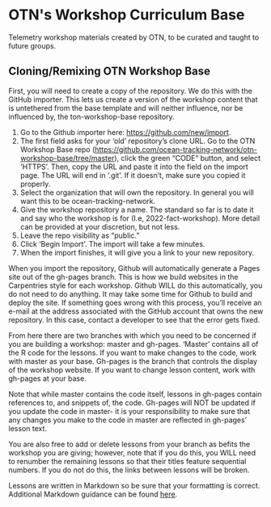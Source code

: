 # OTN's Workshop Curriculum Base
Telemetry workshop materials created by OTN, to be curated and taught to future groups.

## Cloning/Remixing OTN Workshop Base

First, you will need to create a copy of the repository. We do this with the GitHub importer. This lets us create a version of the workshop content that is untethered from the base template and will neither 
influence, nor be influenced by, the ton-workshop-base repository. 

1. Go to the Github importer here: https://github.com/new/import.
2. The first field asks for your ‘old’ repository’s clone URL. Go to the OTN Workshop Base repo (https://github.com/ocean-tracking-network/otn-workshop-base/tree/master), click the green “CODE” button, and 
select ‘HTTPS’. Then, copy the URL and paste it into the field on the import page. The URL will end in ‘.git’. If it doesn’t, make sure you copied it properly. 
3. Select the organization that will own the repository. In general you will want this to be ocean-tracking-network. 
4. Give the workshop repository a name. The standard so far is to date it and say who the workshop is for (I.e, 2022-fact-workshop). More detail can be provided at your discretion, but not less. 
5. Leave the repo visibility as “public.” 
6. Click ‘Begin Import’. The import will take a few minutes. 
7. When the import finishes, it will give you a link to your new repository. 

When you import the repository, Github will automatically generate a Pages site out of the gh-pages branch. This is how we build websites in the Carpentries style for each workshop. Github WILL do this 
automatically, you do not need to do anything. It may take some time for Github to build and deploy the site. If something goes wrong with this process, you’ll receive an e-mail at the address associated with 
the GitHub account that owns the new repository. In this case, contact a developer to see that the error gets fixed. 

From here there are two branches with which you need to be concerned if you are building a workshop: master and gh-pages. ‘Master’ contains all of the R code for the lessons. If you want to make changes to 
the code, work with master as your base. Gh-pages is the branch that controls the display of the workshop website. If you want to change lesson content, work with gh-pages at your base. 

Note that while master contains the code itself, lessons in gh-pages contain references to, and snippets of, the code. Gh-pages will NOT be updated if you update the code in master- it is your responsibility 
to make sure that any changes you make to the code in master are reflected in gh-pages’ lesson text. 

You are also free to add or delete lessons from your branch as befits the workshop you are giving; however, note that if you do this, you WILL need to renumber the remaining lessons so that their titles 
feature sequential numbers. If you do not do this, the links between lessons will be broken. 

Lessons are written in Markdown so be sure that your formatting is correct. Additional Markdown guidance can be found [here](https://www.markdownguide.org/cheat-sheet/). 


